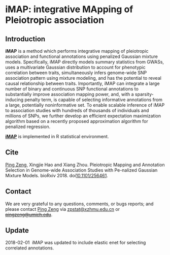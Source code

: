  
iMAP: integrative MApping of Pleiotropic association
========================================================================================================
## Introduction
**iMAP** is a method which performs integrative mapping of pleiotropic association and functional annotations using penalized Gaussian mixture models. Specifically, iMAP directly models summary statistics from GWASs, uses a multivariate Gaussian distribution to account for phenotypic correlation between traits, simultaneously infers genome-wide SNP association pattern using mixture modeling, and has the potential to reveal causal relationship between traits. Importantly, iMAP can integrate a large number of binary and continuous SNP functional annotations to substantially improve association mapping power, and, with a sparsity-inducing penalty term, is capable of selecting informative annotations from a large, potentially noninformative set. To enable scalable inference of iMAP to association studies with hundreds of thousands of individuals and millions of SNPs, we further develop an efficient expectation maximization algorithm based on a recently proposed approximation algorithm for penalized regression.

**[iMAP](https://github.com/biostatpzeng/iMAP/blob/master/iMAP.R)** is implemented in R statistical environment.

## Cite
[Ping Zeng](https://github.com/biostatpzeng), Xingjie Hao and Xiang Zhou. Pleiotropic Mapping and Annotation Selection in Genome-wide Association Studies with Pe-nalized Gaussian Mixture Models. bioRxiv 2018. doi[10.1101/256461](https://www.biorxiv.org/content/early/2018/01/31/256461).
## Contact
We are very grateful to any questions, comments, or bugs reports; and please contact [Ping Zeng](https://github.com/biostatpzeng) via zpstat@xzhmu.edu.cn or ~~pingzeng@umich.edu~~.

## Update
2018-02-01  iMAP was updated to include elastic enet for selecting correlated annotations.



